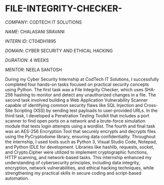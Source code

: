 # FILE-INTEGRITY-CHECKER-

*COMPANY*: CODTECH IT SOLUTIONS

*NAME*: CHALASANI SRAVANI

*INTERN ID*: CT04DH1895

*DOMAIN*: CYBER SECURITY AND ETHICAL HACKING

*DURATION*: 4 WEEKS

*MENTOR*: NEELA SANTOSH

During my Cyber Security Internship at CodTech IT Solutions, I successfully completed four hands-on tasks focused on practical security concepts using Python. The first task was a File Integrity Checker, which uses SHA-256 hashing to monitor and detect any unauthorized changes in a file. The second task involved building a Web Application Vulnerability Scanner capable of identifying common security flaws like SQL Injection and Cross-Site Scripting (XSS) by sending test payloads to user-provided URLs. In the third task, I developed a Penetration Testing Toolkit that includes a port scanner to find open ports on a network and a brute-force simulation module that tests login attempts using a wordlist. The fourth and final task was an AES-256 Encryption Tool that securely encrypts and decrypts files using the PyCryptodome library, ensuring data confidentiality. Throughout the internship, I used tools such as Python 3, Visual Studio Code, Notepad, and Python IDLE for development. Libraries like hashlib, requests, socket, and Crypto.Cipher were utilized to implement cryptographic functions, HTTP scanning, and network-based tasks. This internship enhanced my understanding of cybersecurity principles, including data integrity, encryption, network vulnerabilities, and ethical hacking techniques, while strengthening my practical skills in secure coding and script-based automation.
